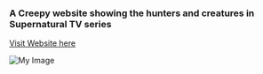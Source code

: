 ### A Creepy website showing the hunters and creatures in Supernatural TV series

[Visit Website here](https://supernatural-cast.netlify.app/)

![My Image](img/screenshot.png)
